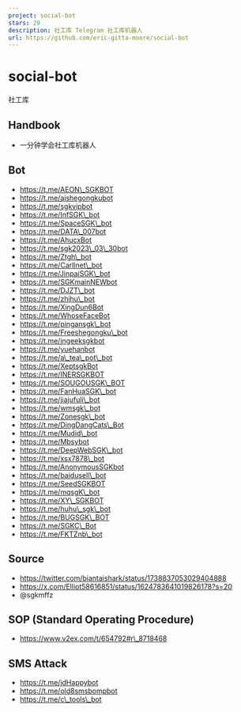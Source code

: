 ```yaml
---
project: social-bot
stars: 29
description: 社工库 Telegram 社工库机器人
url: https://github.com/eric-gitta-moore/social-bot
---
```


social-bot
==========

社工库

Handbook
--------

-   一分钟学会社工库机器人

Bot
---

-   https://t.me/AEON\_SGKBOT
-   https://t.me/aishegongkubot
-   https://t.me/sgkvipbot
-   https://t.me/InfSGK\_bot
-   https://t.me/SpaceSGK\_bot
-   https://t.me/DATA\_007bot
-   https://t.me/AhucxBot
-   https://t.me/sgk2023\_03\_30bot
-   https://t.me/Ztgh\_bot
-   https://t.me/Carllnet\_bot
-   https://t.me/JinpaiSGK\_bot
-   https://t.me/SGKmainNEWbot
-   https://t.me/DJZT\_bot
-   https://t.me/zhihu\_bot
-   https://t.me/XingDun6Bot
-   https://t.me/WhoseFaceBot
-   https://t.me/pingansgk\_bot
-   https://t.me/Freeshegongku\_bot
-   https://t.me/ingeeksgkbot
-   https://t.me/yuehanbot
-   https://t.me/a\_tea\_pot\_bot
-   https://t.me/XeptsgkBot
-   https://t.me/INERSGKBOT
-   https://t.me/SOUGOUSGK\_BOT
-   https://t.me/FanHuaSGK\_bot
-   https://t.me/jiajufuli\_bot
-   https://t.me/wmsgk\_bot
-   https://t.me/Zonesgk\_bot
-   https://t.me/DingDangCats\_Bot
-   https://t.me/Mudid\_bot
-   https://t.me/Mbsybot
-   https://t.me/DeepWebSGK\_bot
-   https://t.me/xsx7878\_bot
-   https://t.me/AnonymousSGKbot
-   https://t.me/baidusell\_bot
-   https://t.me/SeedSGKBOT
-   https://t.me/mqsgK\_bot
-   https://t.me/XY\_SGKBOT
-   https://t.me/huhu\_sgk\_bot
-   https://t.me/BUGSGK\_BOT
-   https://t.me/SGKC\_Bot
-   https://t.me/FKTZnb\_bot

Source
------

-   https://twitter.com/biantaishark/status/1738837053029404888
-   https://x.com/Elliot58616851/status/1624783641019826178?s=20
-   @sgkmffz

SOP (Standard Operating Procedure)
----------------------------------

-   https://www.v2ex.com/t/654792#r\_8718468

SMS Attack
----------

-   https://t.me/jdHappybot
-   https://t.me/old8smsbompbot
-   https://t.me/c\_tools\_bot
